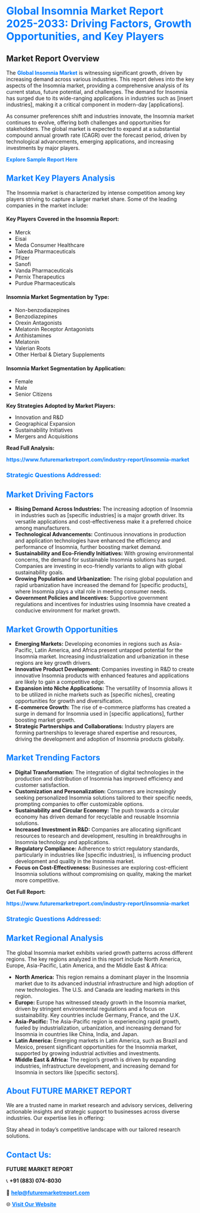 <h1 style="color: #007BFF;">Global Insomnia Market Report 2025-2033: Driving Factors, Growth Opportunities, and Key Players</h1>

<section id="overview">
<h2>Market Report Overview</h2>
<p>The <a href="https://www.futuremarketreport.com/industry-report/insomnia-market" style="color: #007BFF; text-decoration: none;"><strong>Global Insomnia Market</strong></a> is witnessing significant growth, driven by increasing demand across various industries. This report delves into the key aspects of the Insomnia market, providing a comprehensive analysis of its current status, future potential, and challenges. The demand for Insomnia has surged due to its wide-ranging applications in industries such as [insert industries], making it a critical component in modern-day [applications].</p>
<p>As consumer preferences shift and industries innovate, the Insomnia market continues to evolve, offering both challenges and opportunities for stakeholders. The global market is expected to expand at a substantial compound annual growth rate (CAGR) over the forecast period, driven by technological advancements, emerging applications, and increasing investments by major players.</p>
</section>

<section id="overview">
<p><a href="https://www.futuremarketreport.com/request-sample/reportId=63370" style="color: #007BFF; text-decoration: none;"><strong>Explore Sample Report Here</strong></a></p>
</section>

<section id="key-players">
<h2 style="color: #007BFF;">Market Key Players Analysis</h2>
<p>The Insomnia market is characterized by intense competition among key players striving to capture a larger market share. Some of the leading companies in the market include:</p>
<h4>Key Players Covered in the Insomnia Report:</h4>
<ul><li>Merck</li><li>Eisai</li><li>Meda Consumer Healthcare</li><li>Takeda Pharmaceuticals</li><li>Pfizer</li><li>Sanofi</li><li>Vanda Pharmaceuticals</li><li>Pernix Therapeutics</li><li>Purdue Pharmaceuticals</li></ul>
<h4>Insomnia Market Segmentation by Type:</h4>
<ul><li>Non-benzodiazepines</li><li>Benzodiazepines</li><li>Orexin Antagonists</li><li>Melatonin Receptor Antagonists</li><li>Antihistamines</li><li>Melatonin</li><li>Valerian Roots</li><li>Other Herbal &amp; Dietary Supplements</li></ul>

<h4>Insomnia Market Segmentation by Application:</h4>
<ul><li>Female</li><li>Male</li><li>Senior Citizens</li></ul>
<p><strong>Key Strategies Adopted by Market Players:</strong></p>
<ul>
<li>Innovation and R&D</li>
<li>Geographical Expansion</li>
<li>Sustainability Initiatives</li>
<li>Mergers and Acquisitions</li>
</ul>
</section>

<section>
<p><strong>Read Full Analysis: </strong></p><a href="https://www.futuremarketreport.com/industry-report/insomnia-market" style="color: #007BFF; text-decoration: none;"><strong>https://www.futuremarketreport.com/industry-report/insomnia-market</strong></a>
<h3 style="color: #007BFF;">Strategic Questions Addressed:</h3>
</section>

<section id="driving-factors">
<h2 style="color: #007BFF;">Market Driving Factors</h2>
<ul>
<li><strong>Rising Demand Across Industries:</strong> The increasing adoption of Insomnia in industries such as [specific industries] is a major growth driver. Its versatile applications and cost-effectiveness make it a preferred choice among manufacturers.</li>
<li><strong>Technological Advancements:</strong> Continuous innovations in production and application technologies have enhanced the efficiency and performance of Insomnia, further boosting market demand.</li>
<li><strong>Sustainability and Eco-Friendly Initiatives:</strong> With growing environmental concerns, the demand for sustainable Insomnia solutions has surged. Companies are investing in eco-friendly variants to align with global sustainability goals.</li>
<li><strong>Growing Population and Urbanization:</strong> The rising global population and rapid urbanization have increased the demand for [specific products], where Insomnia plays a vital role in meeting consumer needs.</li>
<li><strong>Government Policies and Incentives:</strong> Supportive government regulations and incentives for industries using Insomnia have created a conducive environment for market growth.</li>
</ul>
</section>

<section id="growth-opportunities">
<h2 style="color: #007BFF;">Market Growth Opportunities</h2>
<ul>
<li><strong>Emerging Markets:</strong> Developing economies in regions such as Asia-Pacific, Latin America, and Africa present untapped potential for the Insomnia market. Increasing industrialization and urbanization in these regions are key growth drivers.</li>
<li><strong>Innovative Product Development:</strong> Companies investing in R&D to create innovative Insomnia products with enhanced features and applications are likely to gain a competitive edge.</li>
<li><strong>Expansion into Niche Applications:</strong> The versatility of Insomnia allows it to be utilized in niche markets such as [specific niches], creating opportunities for growth and diversification.</li>
<li><strong>E-commerce Growth:</strong> The rise of e-commerce platforms has created a surge in demand for Insomnia used in [specific applications], further boosting market growth.</li>
<li><strong>Strategic Partnerships and Collaborations:</strong> Industry players are forming partnerships to leverage shared expertise and resources, driving the development and adoption of Insomnia products globally.</li>
</ul>
</section>

<section id="trending-factors">
<h2 style="color: #007BFF;">Market Trending Factors</h2>
<ul>
<li><strong>Digital Transformation:</strong> The integration of digital technologies in the production and distribution of Insomnia has improved efficiency and customer satisfaction.</li>
<li><strong>Customization and Personalization:</strong> Consumers are increasingly seeking personalized Insomnia solutions tailored to their specific needs, prompting companies to offer customizable options.</li>
<li><strong>Sustainability and Circular Economy:</strong> The push towards a circular economy has driven demand for recyclable and reusable Insomnia solutions.</li>
<li><strong>Increased Investment in R&D:</strong> Companies are allocating significant resources to research and development, resulting in breakthroughs in Insomnia technology and applications.</li>
<li><strong>Regulatory Compliance:</strong> Adherence to strict regulatory standards, particularly in industries like [specific industries], is influencing product development and quality in the Insomnia market.</li>
<li><strong>Focus on Cost-Effectiveness:</strong> Businesses are exploring cost-efficient Insomnia solutions without compromising on quality, making the market more competitive.</li>
</ul>
</section>

<section>
<p><strong>Get Full Report: </strong></p><a href="https://www.futuremarketreport.com/industry-report/insomnia-market" style="color: #007BFF; text-decoration: none;"><strong>https://www.futuremarketreport.com/industry-report/insomnia-market</strong></a>
<h3 style="color: #007BFF;">Strategic Questions Addressed:</h3>
</section>


<section id="regional-analysis">
<h2 style="color: #007BFF;">Market Regional Analysis</h2>
<p>The global Insomnia market exhibits varied growth patterns across different regions. The key regions analyzed in this report include North America, Europe, Asia-Pacific, Latin America, and the Middle East & Africa:</p>
<ul>
<li><strong>North America:</strong> This region remains a dominant player in the Insomnia market due to its advanced industrial infrastructure and high adoption of new technologies. The U.S. and Canada are leading markets in this region.</li>
<li><strong>Europe:</strong> Europe has witnessed steady growth in the Insomnia market, driven by stringent environmental regulations and a focus on sustainability. Key countries include Germany, France, and the U.K.</li>
<li><strong>Asia-Pacific:</strong> The Asia-Pacific region is experiencing rapid growth, fueled by industrialization, urbanization, and increasing demand for Insomnia in countries like China, India, and Japan.</li>
<li><strong>Latin America:</strong> Emerging markets in Latin America, such as Brazil and Mexico, present significant opportunities for the Insomnia market, supported by growing industrial activities and investments.</li>
<li><strong>Middle East & Africa:</strong> The region’s growth is driven by expanding industries, infrastructure development, and increasing demand for Insomnia in sectors like [specific sectors].</li>
</ul>
</section>

<footer>
<h2 style="color: #007BFF;">About FUTURE MARKET REPORT</h2>
<p>We are a trusted name in market research and advisory services, delivering actionable insights and strategic support to businesses across diverse industries. Our expertise lies in offering:</p>

<p>Stay ahead in today’s competitive landscape with our tailored research solutions.</p>

<h2 style="color: #007BFF;">Contact Us:</h2>
<p><strong>FUTURE MARKET REPORT</strong></p>
<p>📞 <strong>+91 (883) 074-8030</strong></p>
<p>📧 <strong><a href="mailto:help@futuremarketreport.com" style="color: #007BFF;">help@futuremarketreport.com</a></strong></p>
<p>🌐 <strong><a href="https://www.futuremarketreport.com/" style="color: #007BFF;">Visit Our Website</a></strong></p>
</footer>